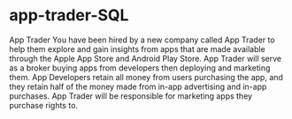 # app-trader-SQL
App Trader You have been hired by a new company called App Trader to help them explore and gain insights from apps that are made available through the Apple App Store and Android Play Store. App Trader will serve as a broker buying apps from developers then deploying and marketing them. App Developers retain all money from users purchasing the app, and they retain half of the money made from in-app advertising and in-app purchases. App Trader will be responsible for marketing apps they purchase rights to.

